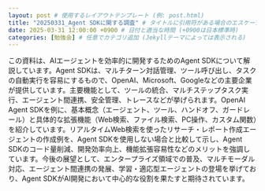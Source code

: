 ```yaml
---
layout: post # 使用するレイアウトテンプレート (例: post.html)
title: "20250331_Agent SDKに関する調査" # タイトルに引用符がある場合のエスケープ
date: 2025-03-31 12:00:00 +0900 # 日付と適当な時間 (+0900は日本標準時)
categories: [勉強会] # 任意でカテゴリ追加 (Jekyllテーマによっては表示される)
---
```


この資料は、AIエージェントを効率的に開発するためのAgent SDKについて解説しています。Agent SDKは、マルチターン対話管理、ツール呼び出し、タスクの自動実行を容易にするもので、OpenAI、Microsoft、Googleなどの主要企業が提供しています。主要機能として、ツールの統合、マルチステップタスク実行、エージェント間連携、安全管理、トレースなどが挙げられます。OpenAI Agent SDKを例に、基本概念（エージェント、ツール、ハンドオフ、ガードレール）と具体的な拡張機能（Web検索、ファイル検索、PC操作、カスタム関数）を紹介しています。リアルタイムWeb検索を使ったリサーチ・レポート作成エージェントの作成例を、Agent SDKを使用しない場合と比較して示し、Agent SDKのコード量削減、開発効率向上、機能拡張容易性などのメリットを強調しています。今後の展望として、エンタープライズ領域での普及、マルチモーダル対応、エージェント間連携の発展、学習・適応型エージェントの登場を挙げており、Agent SDKがAI開発において中心的な役割を果たすと期待されています。
